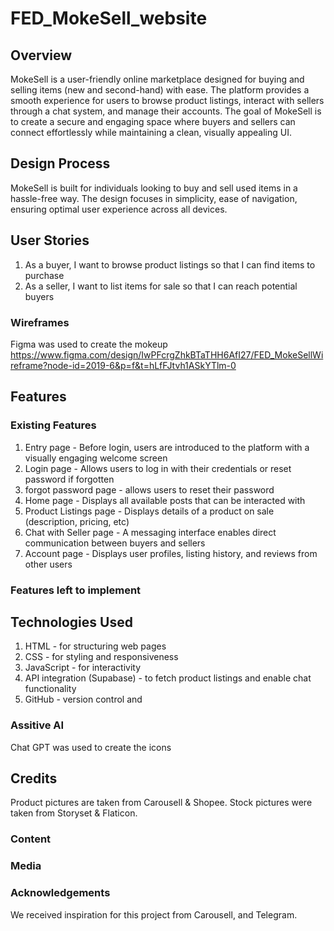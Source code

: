 # FED_MokeSell_website

## Overview
MokeSell is a user-friendly online marketplace designed for buying and selling items (new and second-hand) with ease. The platform provides a smooth experience for users to browse product listings, interact with sellers through a chat system, and manage their accounts. The goal of MokeSell is to create a secure and engaging space where buyers and sellers can connect effortlessly while maintaining a clean, visually appealing UI.

## Design Process
MokeSell is built for individuals looking to buy and sell used items in a hassle-free way. The design focuses in simplicity, ease of navigation, ensuring optimal user experience across all devices.

## User Stories
1. As a buyer, I want to browse product listings so that I can find items to purchase
2. As a seller, I want to list items for sale so that I can reach potential buyers

### Wireframes
Figma was used to create the mokeup
https://www.figma.com/design/IwPFcrgZhkBTaTHH6AfI27/FED_MokeSellWireframe?node-id=2019-6&p=f&t=hLfFJtvh1ASkYTlm-0

## Features 
### Existing Features
1. Entry page - Before login, users are introduced to the platform with a visually engaging welcome screen
2. Login page - Allows users to log in with their credentials or reset password if forgotten
3. forgot password page - allows users to reset their password  
4. Home page - Displays all available posts that can be interacted with
5. Product Listings page - Displays details of a product on sale (description, pricing, etc)
6. Chat with Seller page - A messaging interface enables direct communication between buyers and sellers
7. Account page - Displays user profiles, listing history, and reviews from other users 

### Features left to implement

## Technologies Used
1. HTML - for structuring web pages 
2. CSS - for styling and responsiveness
3. JavaScript - for interactivity 
4. API integration (Supabase) - to fetch product listings and enable chat functionality
5. GitHub - version control and 

### Assitive AI 
Chat GPT was used to create the icons 

## Credits 
Product pictures are taken from Carousell & Shopee.
Stock pictures were taken from Storyset & Flaticon.

### Content


### Media


### Acknowledgements
We received inspiration for this project from Carousell, and Telegram.

